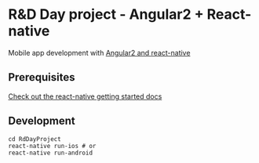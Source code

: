 # R&D Day project - Angular2 + React-native

Mobile app development with [Angular2 and react-native](https://angularjs.blogspot.nl/2016/04/angular-2-react-native.html)

## Prerequisites

[Check out the react-native getting started docs](https://facebook.github.io/react-native/docs/getting-started.html)

## Development

```
cd RdDayProject
react-native run-ios # or
react-native run-android
```

